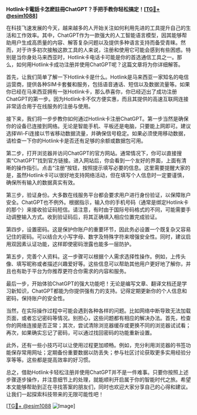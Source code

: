 **Hotlink卡電話卡怎麽註冊ChatGPT？手把手教你轻松搞定！[[TG💪+ @esim1088](https://t.me/s/esim1088)]**

在科技飞速发展的今天，越来越多的人开始关注如何利用先进的工具提升自己的生活和工作效率。其中，ChatGPT作为一款强大的人工智能语言模型，因其能够帮助用户生成高质量的内容、解答复杂问题以及提供多种语言支持而备受青睐。然而，对于许多初次接触这款工具的人来说，注册和使用它可能会感到有些困惑。特别是当你身处马来西亚时，Hotlink卡电话卡可能是你的首选通信工具之一。那么，如何用Hotlink卡成功注册并使用ChatGPT呢？这篇文章将为你详细解答。

首先，让我们简单了解一下Hotlink卡是什么。Hotlink是马来西亚一家知名的电信运营商，提供各种SIM卡套餐和服务，包括语音通话、短信以及数据流量等。如果你已经在马来西亚拥有一张Hotlink卡，那么恭喜你，你已经迈出了成功注册ChatGPT的第一步。因为Hotlink卡不仅方便实惠，而且其提供的高速互联网连接非常适合用于在线服务的注册与使用。

接下来，我们将一步步教你如何通过Hotlink卡注册ChatGPT。第一步当然是确保你的设备已连接到网络。无论是智能手机、平板还是电脑，只要能上网即可。建议选择Wi-Fi连接以节省移动数据流量，并确保信号稳定。如果必须使用移动数据，请检查一下你的Hotlink卡是否还有足够的余额或数据包可用。

第二步，打开浏览器并访问ChatGPT的官方网站。通常情况下，你可以直接搜索“ChatGPT”找到官方链接。进入网站后，你会看到一个友好的界面，上面有清晰的操作指引。点击“注册”按钮，按照提示填写必要的信息。这里需要提醒大家的是，虽然Hotlink卡可以很好地支持网络活动，但在填写个人信息时一定要谨慎，确保所有输入的数据真实有效。

第三步，验证身份。大多数在线服务平台都会要求用户进行身份验证，以保障账户安全。ChatGPT也不例外。根据指示，输入你的手机号码（通常是绑定Hotlink卡的那个）来接收验证码短信。请注意，有时由于国际号码格式的不同，可能需要手动调整输入方式。收到验证码后，将其正确填入相应位置完成验证。

第四步，设置密码。这是保护你账户的重要环节，因此务必设置一个既复杂又容易记住的密码。可以结合大小写字母、数字及特殊字符来增强安全性。同时，建议启用双因素认证功能，这样即使密码泄露也能多一层防护。

第五步，完善个人资料。这一步骤可以根据个人需求选择性操作。例如，上传头像、填写昵称或者描述兴趣爱好等。这些信息可以帮助其他用户更好地了解你，并且也有助于平台为你推荐更符合你需求的内容和服务。

最后一步，开始体验ChatGPT的强大功能吧！无论是编写文章、翻译文档还是学习新知识，ChatGPT都能为你提供强有力的支持。记得定期更新你的个人信息和密码，保持账户的安全性。

当然，在实际操作过程中可能会遇到各种各样的问题。比如网络中断导致无法加载页面，或者忘记密码等情况。别担心，这些问题都有相应的解决办法。首先，检查你的网络连接是否正常；其次，尝试清除浏览器缓存或更换不同的浏览器试试看；再次，如果确实忘记了密码，可以通过找回密码的功能重新设置。

此外，还有一些小技巧可以让使用过程更加顺畅。例如，充分利用浏览器的书签功能保存常用网址；定期备份重要数据以防丢失；参与社区讨论获取更多实用经验分享等等。这些都是提高效率的好习惯。

总之，借助Hotlink卡轻松注册并使用ChatGPT并不是一件难事。只要你按照上述步骤逐步操作，并注意细节上的处理，就能顺利开启属于你的智能时代之旅。希望本文能够帮助到正在寻找答案的朋友们，同时也欢迎大家分享自己的心得和建议。让我们一起探索科技带来的无限可能性吧！

[[TG💪+ @esim1088](https://t.me/s/esim1088) ![Image](https://i.postimg.cc/4NQfJmqS/Snipaste-2025-05-13-00-14-12.png)]